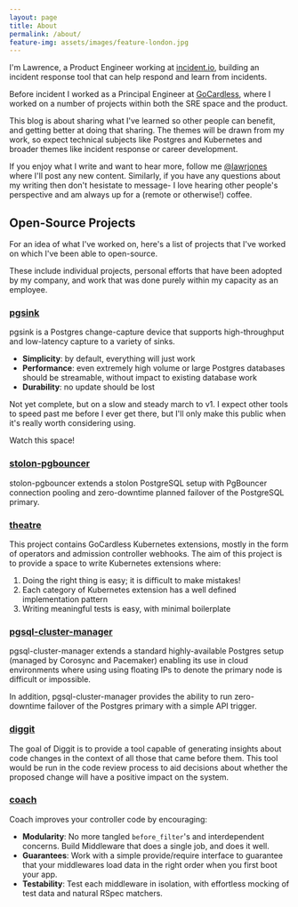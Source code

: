```yaml
---
layout: page
title: About
permalink: /about/
feature-img: assets/images/feature-london.jpg
---
```


[gocardless]: https://gocardless.com/
[incident.io]: https://incident.io/
[me@twitter]: https://www.twitter.com/lawrjones
[me@mailto]: mailto:lawrjone@gmail.com?subject=Hey!

I'm Lawrence, a Product Engineer working at [incident.io][incident.io], building
an incident response tool that can help respond and learn from incidents.

Before incident I worked as a Principal Engineer at [GoCardless][gocardless],
where I worked on a number of projects within both the SRE space and the
product.

This blog is about sharing what I've learned so other people can benefit, and
getting better at doing that sharing. The themes will be drawn from my work, so
expect technical subjects like Postgres and Kubernetes and broader themes like
incident response or career development.

If you enjoy what I write and want to hear more, follow me
[@lawrjones][me@twitter] where I'll post any new content. Similarly, if you have
any questions about my writing then don't hesistate to message- I love hearing
other people's perspective and am always up for a (remote or otherwise!) coffee.

## Open-Source Projects

For an idea of what I've worked on, here's a list of projects that I've worked
on which I've been able to open-source.

These include individual projects, personal efforts that have been adopted by my
company, and work that was done purely within my capacity as an employee.

### <a target="_blank" href="https://github.com/lawrencejones/pgsink">pgsink</a>

pgsink is a Postgres change-capture device that supports high-throughput and
low-latency capture to a variety of sinks.

- **Simplicity**: by default, everything will just work
- **Performance**: even extremely high volume or large Postgres databases should
  be streamable, without impact to existing database work
- **Durability**: no update should be lost

Not yet complete, but on a slow and steady march to v1. I expect other tools to
speed past me before I ever get there, but I'll only make this public when it's
really worth considering using.

Watch this space!

### <a target="_blank" href="https://github.com/gocardless/stolon-pgbouncer">stolon-pgbouncer</a>

stolon-pgbouncer extends a stolon PostgreSQL setup with PgBouncer connection
pooling and zero-downtime planned failover of the PostgreSQL primary.

### <a target="_blank" href="https://github.com/lawrencejones/theatre">theatre</a>

This project contains GoCardless Kubernetes extensions, mostly in the form of
operators and admission controller webhooks. The aim of this project is to
provide a space to write Kubernetes extensions where:

1. Doing the right thing is easy; it is difficult to make mistakes!
2. Each category of Kubernetes extension has a well defined implementation
   pattern
3. Writing meaningful tests is easy, with minimal boilerplate

### <a target="_blank" href="https://github.com/lawrencejones/pgsql-cluster-manager">pgsql-cluster-manager</a>

pgsql-cluster-manager extends a standard highly-available Postgres setup
(managed by Corosync and Pacemaker) enabling its use in cloud environments
where using using floating IPs to denote the primary node is difficult or
impossible.

In addition, pgsql-cluster-manager provides the ability to run zero-downtime
failover of the Postgres primary with a simple API trigger.

### <a target="_blank" href="https://github.com/lawrencejones/diggit">diggit</a>

The goal of Diggit is to provide a tool capable of generating insights about
code changes in the context of all those that came before them. This tool would
be run in the code review process to aid decisions about whether the proposed
change will have a positive impact on the system.

### <a target="_blank" href="https://github.com/gocardless/coach">coach</a>

Coach improves your controller code by encouraging:

- **Modularity**: No more tangled `before_filter`'s and interdependent concerns.
  Build Middleware that does a single job, and does it well.
- **Guarantees**: Work with a simple provide/require interface to guarantee that
  your middlewares load data in the right order when you first boot your app.
- **Testability**: Test each middleware in isolation, with effortless mocking of
  test data and natural RSpec matchers.
